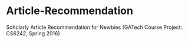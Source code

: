 # Article-Recommendation
Scholarly Article Recommendation for Newbies (GATech Course Project: CS6242, Spring 2016)
